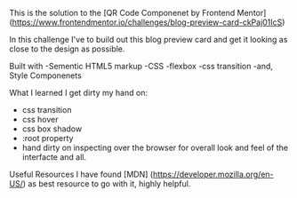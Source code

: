 This is the solution to the [QR Code Componenet by Frontend Mentor] (https://www.frontendmentor.io/challenges/blog-preview-card-ckPaj01IcS)

In this challenge I've to build out this blog preview card and get it looking as close to the design as possible.

Built with
-Sementic HTML5 markup
-CSS
-flexbox
-css transition
-and, Style Componenets

What I learned
I get dirty my hand on:
- css transition
- css hover
- css box shadow
- :root property
- hand dirty on inspecting over the browser for overall look and feel of the interfacte and all.

Useful Resources
I have found [MDN] (https://developer.mozilla.org/en-US/) as best resource to go with it, highly helpful.
